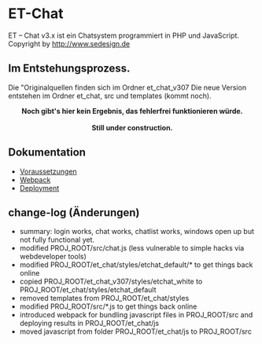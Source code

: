 # ET-Chat
ET – Chat v3.x ist ein Chatsystem programmiert in PHP und JavaScript. Copyright by http://www.sedesign.de

## Im Entstehungsprozess.
Die "Originalquellen finden sich im Ordner et_chat_v307
Die neue Version entstehen im Ordner et_chat, src und templates (kommt noch).

<center><b>Noch gibt's hier kein Ergebnis, das fehlerfrei funktionieren würde.</b></center>
<br />
<center><b>Still under construction.</b></center>

## Dokumentation
* [Voraussetzungen](doc/requirements.de.md)
* [Webpack](doc/webpack.de.md)
* [Deployment](doc/deploy.de.md)

## change-log (Änderungen)
* summary: login works, chat works, chatlist works, windows open up but not fully functional yet.
* modified PROJ_ROOT/src/chat.js (less vulnerable to simple hacks via webdeveloper tools)
* modified PROJ_ROOT/et_chat/styles/etchat_default/* to get things back online
* copied PROJ_ROOT/et_chat_v307/styles/etchat_white to PROJ_ROOT/et_chat/styles/etchat_default
* removed templates from PROJ_ROOT/et_chat/styles
* modified PROJ_ROOT/src/*.js to get things back online
* introduced webpack for bundling javascript files in PROJ_ROOT/src and deploying results in PROJ_ROOT/et_chat/js
* moved javascript from folder PROJ_ROOT/et_chat/js to PROJ_ROOT/src